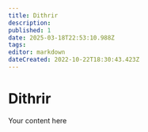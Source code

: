```yaml
---
title: Dithrir
description: 
published: 1
date: 2025-03-18T22:53:10.988Z
tags: 
editor: markdown
dateCreated: 2022-10-22T18:30:43.423Z
---
```


# Dithrir
Your content here
